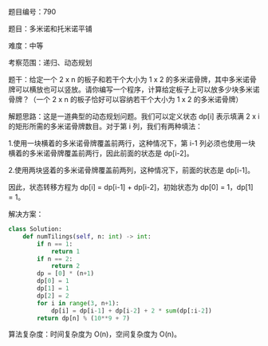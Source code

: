 题目编号：790

题目：多米诺和托米诺平铺

难度：中等

考察范围：递归、动态规划

题干：给定一个 2 x n 的板子和若干个大小为 1 x 2 的多米诺骨牌，其中多米诺骨牌可以横放也可以竖放。请你编写一个程序，计算给定板子上可以放多少块多米诺骨牌？（一个 2 x n 的板子恰好可以容纳若干个大小为 1 x 2 的多米诺骨牌）

解题思路：这是一道典型的动态规划问题。我们可以定义状态 dp[i] 表示填满 2 x i 的矩形所需的多米诺骨牌数目。对于第 i 列，我们有两种填法：

1.使用一块横着的多米诺骨牌覆盖前两行，这种情况下，第 i-1 列必须也使用一块横着的多米诺骨牌覆盖前两行，因此前面的状态是 dp[i-2]。

2.使用两块竖着的多米诺骨牌覆盖前两列，这种情况下，前面的状态是 dp[i-1]。

因此，状态转移方程为 dp[i] = dp[i-1] + dp[i-2]，初始状态为 dp[0] = 1，dp[1] = 1。

解决方案：

```python
class Solution:
    def numTilings(self, n: int) -> int:
        if n == 1:
            return 1
        if n == 2:
            return 2
        dp = [0] * (n+1)
        dp[0] = 1
        dp[1] = 1
        dp[2] = 2
        for i in range(3, n+1):
            dp[i] = dp[i-1] + dp[i-2] + 2 * sum(dp[:i-2])
        return dp[n] % (10**9 + 7)
```

算法复杂度：时间复杂度为 O(n)，空间复杂度为 O(n)。